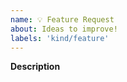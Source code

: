 ```yaml
---
name: 💡 Feature Request
about: Ideas to improve!
labels: 'kind/feature'
---
```


**Description**

<!-- Clear description of what you'd like to see. -->